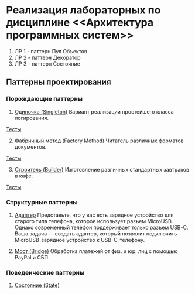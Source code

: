 # Реализация лабораторных по дисциплине <<Архитектура программных систем>>

1. ЛР 1 - паттерн Пул Объектов
2. ЛР 2 - паттерн Декоратор
3. ЛР 3 - паттерн Состояние

## Паттерны проектирования
### Порождающие паттерны

1. [Одиночка (Singleton)](/src/Singleton/)
Вариант реализации простейшего класса логирования. 

[Тесты](/test/Singleton/MainTest.php)

2. [Фабричный метод (Factory Method)](/src/FactoryMethod/)
Читатель различных форматов документов. 

[Тесты](/test/FactoryMethod/Test.php)

3. [Строитель (Builder)](/src/Builder)
Изготовление различных стандартных завтраков в кафе. 

[Тесты](/test/Builder/MainTest.php)

### Структурные паттерны

1. [Адаптер](/src/Adapter)
Представьте, что у вас есть зарядное устройство для старого типа телефона, которое использует разъем MicroUSB. Однако современный телефон поддерживает только разъем USB-C. Ваша задача — создать адаптер, который позволит подключить MicroUSB-зарядное устройство к USB-C-телефону.

2. [Мост (Bridge)](/src/Bridge/)
Обработка платежей от физ. и юр. лиц с помощью PayPal и СБП.

### Поведенческие паттерны

1. [Состояние (State)](/src/State/)
